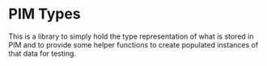 # PIM Types

This is a library to simply hold the type representation of what is stored in PIM and to provide some helper functions to create populated instances of that data for testing.
